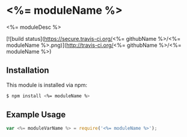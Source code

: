 # <%= moduleName %>

<%= moduleDesc %>

[![build status](https://secure.travis-ci.org/<%= githubName %>/<%= moduleName %>.png)](http://travis-ci.org/<%= githubName %>/<%= moduleName %>)

## Installation

This module is installed via npm:

``` bash
$ npm install <%= moduleName %>
```

## Example Usage

``` js
var <%= moduleVarName %> = require('<%= moduleName %>');
```
